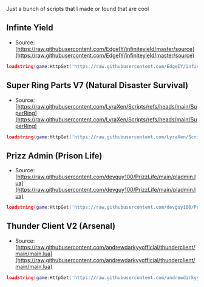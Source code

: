 Just a bunch of scripts that I made or found that are cool
## Infinte Yield

* Source: [https://raw.githubusercontent.com/EdgeIY/infiniteyield/master/source](https://raw.githubusercontent.com/EdgeIY/infiniteyield/master/source)
```lua
loadstring(game:HttpGet('https://raw.githubusercontent.com/EdgeIY/infiniteyield/master/source'))()
```

## Super Ring Parts V7 (Natural Disaster Survival)

* Source: [https://raw.githubusercontent.com/LyraXen/Scripts/refs/heads/main/SuperRing](https://raw.githubusercontent.com/LyraXen/Scripts/refs/heads/main/SuperRing)
```lua
loadstring(game:HttpGet('https://raw.githubusercontent.com/LyraXen/Scripts/refs/heads/main/SuperRing'))()
```

## Prizz Admin (Prison Life)

* Source: [https://raw.githubusercontent.com/devguy100/PrizzLife/main/pladmin.lua](https://raw.githubusercontent.com/devguy100/PrizzLife/main/pladmin.lua)
```lua
loadstring(game:HttpGet('https://raw.githubusercontent.com/devguy100/PrizzLife/main/pladmin.lua'))()
```

## Thunder Client V2 (Arsenal)

* Source: [https://raw.githubusercontent.com/andrewdarkyyofficial/thunderclient/main/main.lua](https://raw.githubusercontent.com/andrewdarkyyofficial/thunderclient/main/main.lua)
```lua
loadstring(game:HttpGet('https://raw.githubusercontent.com/andrewdarkyyofficial/thunderclient/main/main.lua'))();
```
